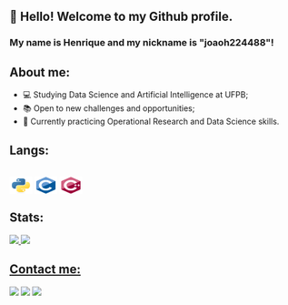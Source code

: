 ## 👋 Hello! Welcome to my Github profile.
### My name is Henrique and my nickname is "joaoh224488"!

## About me:
- :computer: Studying Data Science and Artificial Intelligence at UFPB;
- :books: Open to new challenges and opportunities;
- :open_book: Currently practicing Operational Research and Data Science skills.

## Langs:
<div style="display: inline_block"><br>
  <img align="center" alt="Ba-Python" height="30" width="40" src="https://raw.githubusercontent.com/devicons/devicon/master/icons/python/python-original.svg">
  <img align="center" alt="Ba-C" height="30" width="40" src="https://raw.githubusercontent.com/devicons/devicon/master/icons/c/c-original.svg">
  <img align="center" alt="Ba-Cpp" height="30" width="40" src="https://raw.githubusercontent.com/devicons/devicon/master/icons/cplusplus/cplusplus-original.svg">
</div>

## Stats:
<div>
<a href="https://github.com/joaoh224488">
<img height="160em" src="https://github-readme-stats.vercel.app/api?username=joaoh224488&show_icons=true&theme=dracula&include_all_commits=true&count_private=true"/>
<img height="160em" src="https://github-readme-stats.vercel.app/api/top-langs/?username=joaoh224488&layout=compact&langs_count=7&theme=dracula"/>
</div>

## Contact me:

 
<div> 
  <a href="https://instagram.com/joaoh224488" target="_blank"><img src="https://img.shields.io/badge/-Instagram-%23E4405F?style=for-the-badge&logo=instagram&logoColor=white" target="_blank"></a>
  <a href = "mailto:joaoh224488@gmail.com"><img src="https://img.shields.io/badge/-Gmail-%23333?style=for-the-badge&logo=gmail&logoColor=white" target="_blank"></a>
  <a href="https://www.linkedin.com/in/https:/wwwlinkedincominjo%C3%A3o-henrique-ara%C3%BAjo-pereira-369484205/" target="_blank"><img src="https://img.shields.io/badge/-LinkedIn-%230077B5?style=for-the-badge&logo=linkedin&logoColor=white" target="_blank"></a> 
</div>
